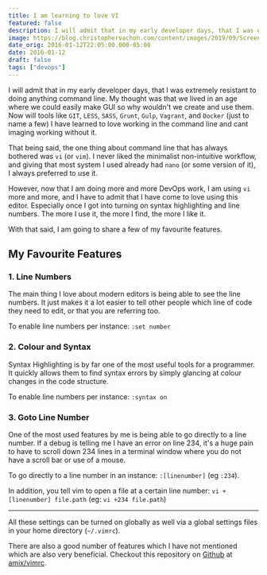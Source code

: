 ```yaml
---
title: I am learning to love VI
featured: false
description: I will admit that in my early developer days, that I was extremely resistant todoing anything command line. My thought was that we lived in an age where wecould easily make GUI so why wouldn't we create and use them. Now will toolslike GIT, LESS, SASS, Grunt, Gulp, Vagrant, and Docker (just to name a few) Ihave learned to love working in the command line and cant imaging workingwithout it.That being said, the one thing about command line that has always bothered was vi (or vim). I never
image: https://blog.christophervachon.com/content/images/2019/09/Screen-Shot-2019-09-13-at-10.08.08.png
date_orig: 2016-01-12T22:05:00.000-05:00
date: 2016-01-12
draft: false
tags: ["devops"]
---
```


I will admit that in my early developer days, that I was extremely resistant to doing anything command line. My thought was that we lived in an age where we could easily make GUI so why wouldn't we create and use them. Now will tools like `GIT`, `LESS`, `SASS`, `Grunt`, `Gulp`, `Vagrant`, and `Docker` (just to name a few) I have learned to love working in the command line and cant imaging working without it.

That being said, the one thing about command line that has always bothered was `vi` (or `vim`). I never liked the minimalist non-intuitive workflow, and giving that most system I used already had `nano` (or some version of it), I always preferred to use it.

However, now that I am doing more and more DevOps work, I am using `vi` more and more, and I have to admit that I have come to love using this editor. Especially once I got into turning on syntax highlighting and line numbers. The more I use it, the more I find, the more I like it.

With that said, I am going to share a few of my favourite features.

## My Favourite Features

### 1\. Line Numbers

The main thing I love about modern editors is being able to see the line numbers. It just makes it a lot easier to tell other people which line of code they need to edit, or that you are referring too.

To enable line numbers per instance: `:set number`

### 2\. Colour and Syntax

Syntax Highlighting is by far one of the most useful tools for a programmer. It quickly allows them to find syntax errors by simply glancing at colour changes in the code structure.

To enable line numbers per instance: `:syntax on`

### 3\. Goto Line Number

One of the most used features by me is being able to go directly to a line number. If a debug is telling me I have an error on line 234, it's a huge pain to have to scroll down 234 lines in a terminal window where you do not have a scroll bar or use of a mouse.

To go directly to a line number in an instance: `:[linenumber]` (eg `:234`).

In addition, you tell vim to open a file at a certain line number: `vi +[linenumber] file.path` (eg: `vi +234 file.path`)

---

All these settings can be turned on globally as well via a global settings files in your home directory (`~/.vimrc`).

There are also a good number of features which I have not mentioned which are also very beneficial. Checkout this repository on [Github](https://github.com/?ref=blog.christophervachon.com) at [amix/vimrc](https://github.com/amix/vimrc?ref=blog.christophervachon.com).
